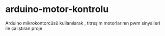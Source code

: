 # arduino-motor-kontrolu
Arduino mikrokontorcüsü kullanılarak , titreşim motorlarının pwm sinyalleri ile çalıştıran proje
